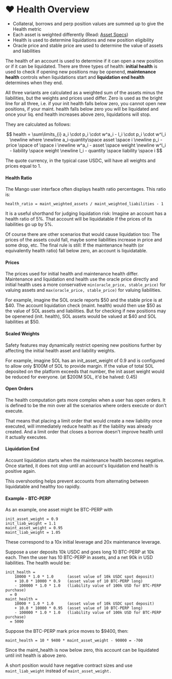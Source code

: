 # ❤ Health Overview

* Collateral, borrows and perp position values are summed up to give the Health metric
* Each asset is weighted differently (Read: [Asset Specs](https://docs.mango.markets/mango/token-specs#asset-weights))
* Health is used to determine liquidations and new position eligibility
* Oracle price and stable price are used to determine the value of assets and liabilities

The health of an account is used to determine if it can open a new position or if it can be liquidated. There are three types of health: **initial health** is used to check if opening new positions may be openend, **maintenance health** controls when liquidations start and **liquidation end health** determines when they end.

All three variants are calculated as a weighted sum of the assets minus the liabilities, but the weights and prices used differ. Zero is used as the bright line for all three, i.e. if your init health falls below zero, you cannot open new positions, if your maint. health falls below zero you will be liquidated and once your liq. end health increases above zero, liquidations will stop.

They are calculated as follows:

$$
health = \sum\limits_{i} a_i \cdot p_i \cdot w^a_i - l_i \cdot p_i \cdot w^l_i \newline where \newline a_i-quantity\space asset \space i \newline p_i - price \space of \space i \newline w^a_i - asset \space weight \newline w^l_i - liability \space weight \newline l_i - quantity \space liability \space i
$$

The quote currency, in the typical case USDC, will have all weights and prices equal to 1.

#### Health Ratio

The Mango user interface often displays health ratio percentages. This ratio is:&#x20;

```
health_ratio = maint_weighted_assets / maint_weighted_liabilities - 1
```

It is a useful shorthand for judging liquidation risk: Imagine an account has a health ratio of 5%. That account will be liquidatable if the prices of its liabilities go up by 5%.

Of course there are other scenarios that would cause liquidation too: The prices of the assets could fall, maybe some liabilities increase in price and some drop, etc. The final rule is still: If the maintenance health (or equivalently health ratio) fall below zero, an account is liquidatable.

#### Prices

The prices used for initial health and maintenance health differ. Maintenance and liquidation end health use the oracle price directly and initial health uses a more conservative `min(oracle_price, stable_price)` for valuing assets and `max(oracle_price, stable_price)` for valuing liabilities.

For example, imagine the SOL oracle reports $50 and the stable price is at $40. The account liquidation check (maint. health) would then use $50 as the value of SOL assets and liabilities. But for checking if new positions may be openened (init. health), SOL assets would be valued at $40 and SOL liabilities at $50.

#### Scaled Weights

Safety features may dynamically restrict opening new positions further by affecting the initial health asset and liability weights.&#x20;

For example, imagine SOL has an init\_asset\_weight of 0.9 and is configured to allow only $100M of SOL to provide margin. If the value of total SOL deposited on the platform exceeds that number, the init asset weight would be reduced for everyone. (at $200M SOL, it'd be halved: 0.45)

#### Open Orders

The health computation gets more complex when a user has open orders. It is defined to be the min over all the scenarios where orders execute or don't execute.

That means that placing a limit order that would create a new liability once executed, will immediately reduce health as if the liability was already created. And a limit order that closes a borrow doesn't improve health until it actually executes.

#### Liquidation End

Account liquidation starts when the maintenance health becomes negative. Once started, it does not stop until an account's liquidation end health is positive again.

This overshooting helps prevent accounts from alternating between liquidatable and healthy too rapidly.

#### Example - BTC-PERP

As an example, one asset might be BTC-PERP with

```
init_asset_weight = 0.9
init_liab_weight = 1.1
maint_asset_weight = 0.95
maint_liab_weight = 1.05
```

These correspond to a 10x initial leverage and 20x maintenance leverage.

Suppose a user deposits 10k USDC and goes long 10 BTC-PERP at 10k each. Then the user has 10 BTC-PERP in assets, and a net 90k in USD liabilities. The health would be:&#x20;

```
init_health =
    10000 * 1.0 * 1.0      (asset value of 10k USDC spot deposit)
    + 10.0 * 10000 * 0.9   (asset value of 10 BTC-PERP long)
    - 100000 * 1.0 * 1.0   (liability value of 100k USD for BTC-PERP purchase)
  = 0
maint_health =
    10000 * 1.0 * 1.0      (asset value of 10k USDC spot deposit)
    + 10.0 * 10000 * 0.95  (asset value of 10 BTC-PERP long)
    - 100000 * 1.0 * 1.0   (liability value of 100k USD for BTC-PERP purchase)
  = 5000
```

Suppose the BTC-PERP mark price moves to $9400, then:

`maint_health = 10 * 9400 * maint_asset_weight - 90000 = -700`

Since the maint\_health is now below zero, this account can be liquidated until init health is above zero.

A short position would have negative contract sizes and use `maint_liab_weight` instead of `maint_asset_weight.`
